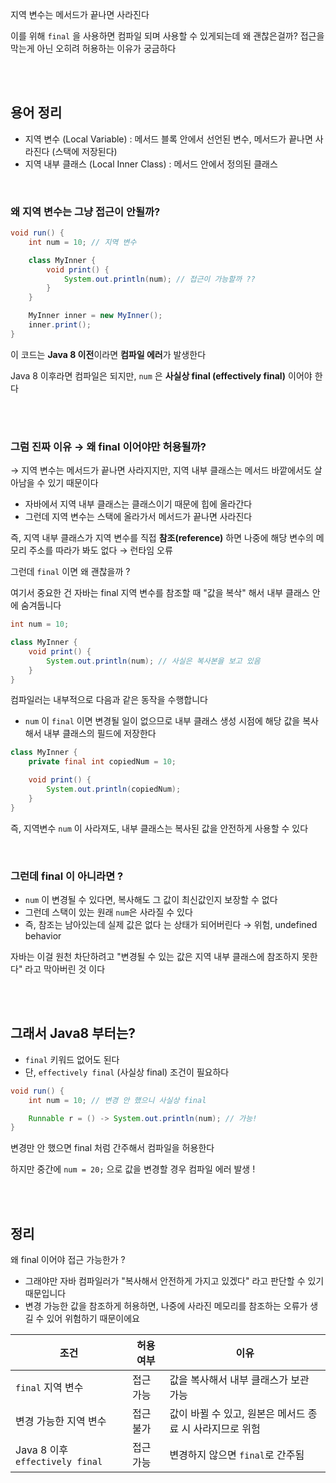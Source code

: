 지역 변수는 메서드가 끝나면 사라진다

이를 위해 `final` 을 사용하면 컴파일 되며 사용할 수 있게되는데 왜 괜찮은걸까? 접근을 막는게 아닌 오히려 허용하는 이유가 궁금하다

</br>
</br>

## 용어 정리

- 지역 변수 (Local Variable) : 메서드 블록 안에서 선언된 변수, 메서드가 끝나면 사라진다 (스택에 저장된다)
- 지역 내부 클래스 (Local Inner Class) : 메서드 안에서 정의된 클래스

</br>

### 왜 지역 변수는 그냥 접근이 안될까?

```java
void run() {
    int num = 10; // 지역 변수

    class MyInner {
        void print() {
            System.out.println(num); // 접근이 가능할까 ??
        }
    }

    MyInner inner = new MyInner();
    inner.print();
}
```

이 코드는 **Java 8 이전**이라면 **컴파일 에러**가 발생한다

Java 8 이후라면 컴파일은 되지만, `num` 은 **사실상 final (effectively final)** 이어야 한다

</br>
</br>

### 그럼 진짜 이유 → 왜 final 이어야만 허용될까?

→ 지역 변수는 메서드가 끝나면 사라지지만, 지역 내부 클래스는 메서드 바깥에서도 살아남을 수 있기 때문이다

- 자바에서 지역 내부 클래스는 클래스이기 때문에 힙에 올라간다
- 그런데 지역 변수는 스택에 올라가서 메서드가 끝나면 사라진다

즉, 지역 내부 클래스가 지역 변수를 직접 **참조(reference)** 하면 나중에 해당 변수의 메모리 주소를 따라가 봐도 없다 → 런타임 오류

그런데 `final` 이면 왜 괜찮을까 ?

여기서 중요한 건 자바는 final 지역 변수를 참조할 때 "값을 복삭" 해서 내부 클래스 안에 숨겨둡니다

```java
int num = 10;

class MyInner {
    void print() {
        System.out.println(num); // 사실은 복사본을 보고 있음
    }
}
```

컴파일러는 내부적으로 다음과 같은 동작을 수행합니다

- `num` 이 `final` 이면 변경될 일이 없으므로 내부 클래스 생성 시점에 해당 값을 복사해서 내부 클래스의 필드에 저장한다

```java
class MyInner {
    private final int copiedNum = 10;

    void print() {
        System.out.println(copiedNum);
    }
}
```

즉, 지역변수 `num` 이 사라져도, 내부 클래스는 복사된 값을 안전하게 사용할 수 있다

</br>

### 그런데 final 이 아니라면 ?

- `num` 이 변경될 수 있다면, 복사해도 그 값이 최신값인지 보장할 수 없다
- 그런데 스택이 있는 원래 `num`은 사라질 수 있다
- 즉, 참조는 남아있는데 실제 값은 없다 는 상태가 되어버린다 → 위험, undefined behavior

자바는 이걸 원천 차단하려고 "변경될 수 있는 값은 지역 내부 클래스에 참조하지 못한다" 라고 막아버린 것 이다

</br>
</br>

## 그래서 Java8 부터는?

- `final` 키워드 없어도 된다
- 단, `effectively final` (사실상 final) 조건이 필요하다

```java
void run() {
    int num = 10; // 변경 안 했으니 사실상 final

    Runnable r = () -> System.out.println(num); // 가능!
}
```

변경만 안 했으면 final 처럼 간주해서 컴파일을 허용한다

하지만 중간에 `num = 20;` 으로 값을 변경할 경우 컴파일 에러 발생 !

</br>
</br>

## 정리

왜 final 이어야 접근 가능한가 ?

- 그래야만 자바 컴파일러가 "복사해서 안전하게 가지고 있겠다" 라고 판단할 수 있기 때문입니다
- 변경 가능한 값을 참조하게 허용하면, 나중에 사라진 메모리를 참조하는 오류가 생길 수 있어 위험하기 때문이에요

| 조건                            | 허용 여부 | 이유                                                     |
| ------------------------------- | --------- | -------------------------------------------------------- |
| `final` 지역 변수               | 접근 가능 | 값을 복사해서 내부 클래스가 보관 가능                    |
| 변경 가능한 지역 변수           | 접근 불가 | 값이 바뀔 수 있고, 원본은 메서드 종료 시 사라지므로 위험 |
| Java 8 이후 `effectively final` | 접근 가능 | 변경하지 않으면 `final`로 간주됨                         |
